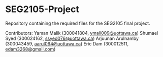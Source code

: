 # SEG2105-Project
Repository containing the required files for the SEG2105 final project.

Contributors:
Yaman Malik (300041804, ymali009@uottawa.ca)
Shumael Syed (300024162, ssyed076@uottawa.ca)
Arjuunan Arulnamby (300043459, aarul064@uottawa.ca)
Eric Dam (300012511, edam3268@gmail.com)